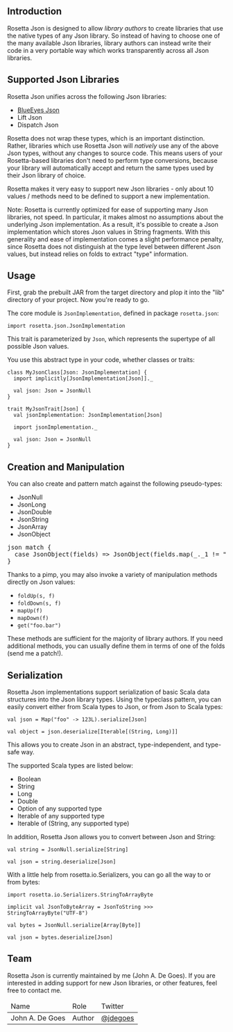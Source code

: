 ## Introduction

Rosetta Json is designed to allow *library authors* to create libraries that use the native types of any Json library. So instead of having to choose one of the many available Json libraries, library authors can instead write their code in a very portable way which works transparently across all Json libraries.

## Supported Json Libraries

Rosetta Json unifies across the following Json libraries:

 * [BlueEyes Json](https://github.com/jdegoes/blueeyes)
 * Lift Json
 * Dispatch Json

Rosetta does not wrap these types, which is an important distinction. Rather, libraries which use Rosetta Json will *natively* use any of the above Json types, without any changes to source code. This means users of your Rosetta-based libraries don't need to perform type conversions, because your library will automatically accept and return the same types used by their Json library of choice.

Rosetta makes it very easy to support new Json libraries - only about 10 values / methods need to be defined to support a new implementation.

Note: Rosetta is currently optimized for ease of supporting many Json libraries, not speed. In particular, it makes almost no assumptions about the underlying Json implementation. As a result, it's possible to create a Json implementation which stores Json values in String fragments. With this generality and ease of implementation comes a slight performance penalty, since Rosetta does not distinguish at the type level between different Json values, but instead relies on folds to extract "type" information.

## Usage

First, grab the prebuilt JAR from the target directory and plop it into the "lib" directory of your project. Now you're ready to go.

The core module is `JsonImplementation`, defined in package `rosetta.json`:

    import rosetta.json.JsonImplementation

This trait is parameterized by `Json`, which represents the supertype of all possible Json values.

You use this abstract type in your code, whether classes or traits:

    class MyJsonClass[Json: JsonImplementation] {
      import implicitly[JsonImplementation[Json]]._

      val json: Json = JsonNull
    }

    trait MyJsonTrait[Json] {
      val jsonImplementation: JsonImplementation[Json]

      import jsonImplementation._

      val json: Json = JsonNull
    }

## Creation and Manipulation

You can also create and pattern match against the following pseudo-types:

  * JsonNull
  * JsonLong
  * JsonDouble
  * JsonString
  * JsonArray
  * JsonObject

<pre>
json match {
  case JsonObject(fields) => JsonObject(fields.map(_._1 != "forbidden"))
}
</pre>

Thanks to a pimp, you may also invoke a variety of manipulation methods directly on Json values:

  * `foldUp(s, f)`
  * `foldDown(s, f)`
  * `mapUp(f)`
  * `mapDown(f)`
  * `get("foo.bar")`

These methods are sufficient for the majority of library authors. If you need additional methods, you can usually define them in terms of one of the folds (send me a patch!).

## Serialization

Rosetta Json implementations support serialization of basic Scala data structures into the Json library types. Using the typeclass pattern, you can easily convert either from Scala types to Json, or from Json to Scala types:

    val json = Map("foo" -> 123L).serialize[Json]

    val object = json.deserialize[Iterable[(String, Long)]]

This allows you to create Json in an abstract, type-independent, and type-safe way.

The supported Scala types are listed below:

  * Boolean
  * String
  * Long
  * Double
  * Option of any supported type
  * Iterable of any supported type
  * Iterable of (String, any supported type)

In addition, Rosetta Json allows you to convert between Json and String:

    val string = JsonNull.serialize[String]

    val json = string.deserialize[Json]

With a little help from rosetta.io.Serializers, you can go all the way to or from bytes:

    import rosetta.io.Serializers.StringToArrayByte

    implicit val JsonToByteArray = JsonToString >>> StringToArrayByte("UTF-8")

    val bytes = JsonNull.serialize[Array[Byte]]

    val json = bytes.deserialize[Json]

## Team

Rosetta Json is currently maintained by me (John A. De Goes). If you are interested in adding support for new Json libraries, or other features, feel free to contact me.

<table>
  <thead>
    <tr>
      <td>Name</td>               <td>Role</td>       <td>Twitter</td>
    </tr>
  </thead>
  <tbody>
    <tr>
      <td>John A. De Goes</td>    <td>Author</td>     <td><a href="http://twitter.com/jdegoes">@jdegoes</a></td>
    </tr>
  </tbody>
</table>